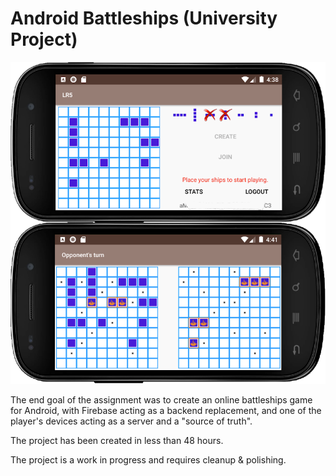 # Android Battleships (University Project)

![screenshot][screenshot]

The end goal of the assignment was to create an online battleships game for Android, with Firebase acting as a backend replacement, and one of the player's devices acting as a server and a "source of truth".

The project has been created in less than 48 hours. 

The project is a work in progress and requires cleanup & polishing. 

[screenshot]: screenshot.png